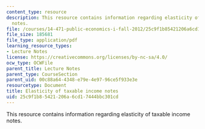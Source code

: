```yaml
---
content_type: resource
description: This resource contains information regarding elasticity of taxable income
  notes.
file: /courses/14-471-public-economics-i-fall-2012/25c9f1b85421206a6cd17444bbc301cd_MIT14_471F12_elasticity.pdf
file_size: 185681
file_type: application/pdf
learning_resource_types:
- Lecture Notes
license: https://creativecommons.org/licenses/by-nc-sa/4.0/
ocw_type: OCWFile
parent_title: Lecture Notes
parent_type: CourseSection
parent_uid: 00c88a64-4348-e79e-4e97-96ce5f933e3e
resourcetype: Document
title: Elasticity of taxable income notes
uid: 25c9f1b8-5421-206a-6cd1-7444bbc301cd
---
```

This resource contains information regarding elasticity of taxable income notes.